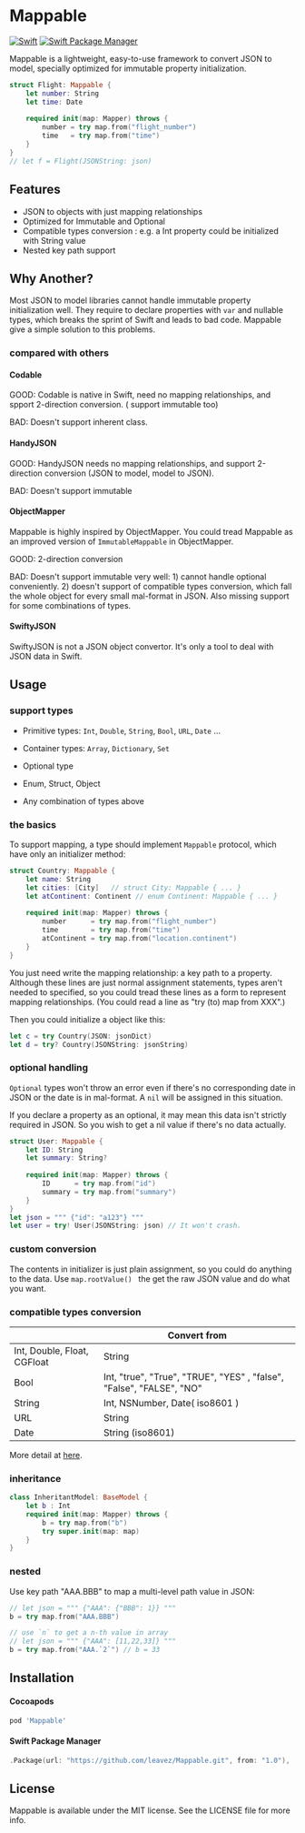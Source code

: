 # Mappable

[![Swift](https://img.shields.io/badge/swift-4.1-orange.svg?style=flat)](#) [![Swift Package Manager](https://rawgit.com/jlyonsmith/artwork/master/SwiftPackageManager/swiftpackagemanager-compatible.svg)](https://swift.org/package-manager/)

Mappable is a lightweight, easy-to-use framework to convert JSON to model, specially optimized for immutable property initialization. 

```swift
struct Flight: Mappable {
    let number: String
    let time: Date
    
    required init(map: Mapper) throws {
        number = try map.from("flight_number")
        time   = try map.from("time")
    }
}
// let f = Flight(JSONString: json)
```

## Features

- JSON to objects with just mapping relationships
- Optimized for Immutable and Optional
- Compatible types conversion : e.g. a Int property could be initialized with String value 
- Nested key path support

## Why Another?

Most JSON to model libraries cannot handle immutable property initialization well. They require to declare properties with `var` and nullable types, which breaks the sprint of Swift and leads to bad code. Mappable give a simple solution to this problems.

### compared with others

#### Codable

GOOD: Codable is native in Swift, need no mapping relationships,  and spport 2-direction conversion. ( support immutable too) 

BAD: Doesn't support inherent class. 

#### HandyJSON

GOOD: HandyJSON needs no mapping relationships, and support 2-direction conversion (JSON to model, model to JSON).

BAD: Doesn't support immutable

#### ObjectMapper

Mappable is highly inspired by ObjectMapper. You could tread Mappable as an improved version of `ImmutableMappable` in ObjectMapper.

GOOD:  2-direction conversion

BAD: Doesn't support immutable very well: 1) cannot handle optional conveniently. 2)  doesn't support of compatible types conversion, which fall the whole object for every small mal-format in JSON. Also missing support for some combinations of types.

#### SwiftyJSON

SwiftyJSON is not a JSON object convertor.  It's only a tool to deal with JSON data in Swift.

## Usage

### support types

- Primitive types: `Int`, `Double`, `String`, `Bool`, `URL`, `Date` ...

- Container types: `Array`, `Dictionary`, `Set`
- Optional type
- Enum, Struct, Object
- Any combination of types above

### the basics

To support mapping, a type should implement `Mappable` protocol, which have only an initializer method:

```swift
struct Country: Mappable {
    let name: String
    let cities: [City]   // struct City: Mappable { ... }
    let atContinent: Continent // enum Continent: Mappable { ... }
    
    required init(map: Mapper) throws {
        number      = try map.from("flight_number")
        time        = try map.from("time")
        atContinent = try map.from("location.continent")
    }
}
```

You just need write the mapping relationship: a key path to a property.  Although these lines are just normal assignment statements, types aren't needed to specified, so you could tread these lines as a form to represent mapping relationships. (You could read a line as "try (to) map from XXX".)

Then you could initialize a object like this:

```swift
let c = try Country(JSON: jsonDict)
let d = try? Country(JSONString: jsonString)
```

### optional handling

`Optional` types won't throw an error even if there's no corresponding date in JSON or the date is in mal-format. A `nil` will be assigned in this situation. 

If you declare a property as an optional, it may mean this data isn't strictly required in JSON. So you wish to get a nil value if there's no data actually. 

```swift
struct User: Mappable {
    let ID: String
    let summary: String?
    
    required init(map: Mapper) throws {
        ID      = try map.from("id")
        summary = try map.from("summary")
    }
}
let json = """ {"id": "a123"} """
let user = try! User(JSONString: json) // It won't crash.
```

### custom conversion

The contents in initializer is just plain assignment, so you could do anything to the data. Use `map.rootValue() `  the get the raw JSON value and do what you want.

### compatible types conversion

|                             | Convert from                                                 |
| :-------------------------- | ------------------------------------------------------------ |
| Int, Double, Float, CGFloat | String                                                       |
| Bool                        | Int,  "true", "True", "TRUE", "YES" ,  "false", "False", "FALSE", "NO" |
| String                      | Int, NSNumber, Date( iso8601 )                               |
| URL                         | String                                                       |
| Date                        | String (iso8601)                                             |

More detail at [here](https://github.com/leavez/Mappable/blob/master/Sources/Mappable/Mappable%2BBasicType.swift).

### inheritance

```swift
class InheritantModel: BaseModel {
    let b : Int
    required init(map: Mapper) throws {
        b = try map.from("b")
        try super.init(map: map)
    }
}
```

### nested

Use key path "AAA.BBB" to map a multi-level path value in JSON:

```swift
// let json = """ {"AAA": {"BBB": 1}} """
b = try map.from("AAA.BBB")

// use `n` to get a n-th value in array
// let json = """ {"AAA": [11,22,33]} """
b = try map.from("AAA.`2`") // b = 33
```

## Installation

#### Cocoapods

```ruby
pod 'Mappable'
```

#### Swift Package Manager

```swift
.Package(url: "https://github.com/leavez/Mappable.git", from: "1.0"),
```

## License

Mappable is available under the MIT license. See the LICENSE file for more info.
